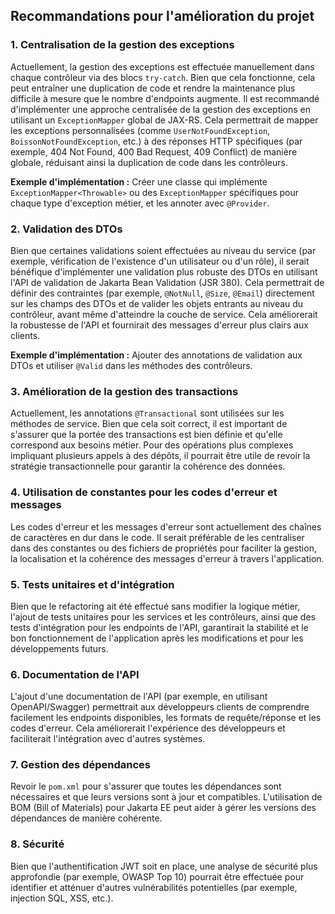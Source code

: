## Recommandations pour l'amélioration du projet

### 1. Centralisation de la gestion des exceptions
Actuellement, la gestion des exceptions est effectuée manuellement dans chaque contrôleur via des blocs `try-catch`. Bien que cela fonctionne, cela peut entraîner une duplication de code et rendre la maintenance plus difficile à mesure que le nombre d'endpoints augmente. Il est recommandé d'implémenter une approche centralisée de la gestion des exceptions en utilisant un `ExceptionMapper` global de JAX-RS. Cela permettrait de mapper les exceptions personnalisées (comme `UserNotFoundException`, `BoissonNotFoundException`, etc.) à des réponses HTTP spécifiques (par exemple, 404 Not Found, 400 Bad Request, 409 Conflict) de manière globale, réduisant ainsi la duplication de code dans les contrôleurs.

**Exemple d'implémentation :**
Créer une classe qui implémente `ExceptionMapper<Throwable>` ou des `ExceptionMapper` spécifiques pour chaque type d'exception métier, et les annoter avec `@Provider`.

### 2. Validation des DTOs
Bien que certaines validations soient effectuées au niveau du service (par exemple, vérification de l'existence d'un utilisateur ou d'un rôle), il serait bénéfique d'implémenter une validation plus robuste des DTOs en utilisant l'API de validation de Jakarta Bean Validation (JSR 380). Cela permettrait de définir des contraintes (par exemple, `@NotNull`, `@Size`, `@Email`) directement sur les champs des DTOs et de valider les objets entrants au niveau du contrôleur, avant même d'atteindre la couche de service. Cela améliorerait la robustesse de l'API et fournirait des messages d'erreur plus clairs aux clients.

**Exemple d'implémentation :**
Ajouter des annotations de validation aux DTOs et utiliser `@Valid` dans les méthodes des contrôleurs.

### 3. Amélioration de la gestion des transactions
Actuellement, les annotations `@Transactional` sont utilisées sur les méthodes de service. Bien que cela soit correct, il est important de s'assurer que la portée des transactions est bien définie et qu'elle correspond aux besoins métier. Pour des opérations plus complexes impliquant plusieurs appels à des dépôts, il pourrait être utile de revoir la stratégie transactionnelle pour garantir la cohérence des données.

### 4. Utilisation de constantes pour les codes d'erreur et messages
Les codes d'erreur et les messages d'erreur sont actuellement des chaînes de caractères en dur dans le code. Il serait préférable de les centraliser dans des constantes ou des fichiers de propriétés pour faciliter la gestion, la localisation et la cohérence des messages d'erreur à travers l'application.

### 5. Tests unitaires et d'intégration
Bien que le refactoring ait été effectué sans modifier la logique métier, l'ajout de tests unitaires pour les services et les contrôleurs, ainsi que des tests d'intégration pour les endpoints de l'API, garantirait la stabilité et le bon fonctionnement de l'application après les modifications et pour les développements futurs.

### 6. Documentation de l'API
L'ajout d'une documentation de l'API (par exemple, en utilisant OpenAPI/Swagger) permettrait aux développeurs clients de comprendre facilement les endpoints disponibles, les formats de requête/réponse et les codes d'erreur. Cela améliorerait l'expérience des développeurs et faciliterait l'intégration avec d'autres systèmes.

### 7. Gestion des dépendances
Revoir le `pom.xml` pour s'assurer que toutes les dépendances sont nécessaires et que leurs versions sont à jour et compatibles. L'utilisation de BOM (Bill of Materials) pour Jakarta EE peut aider à gérer les versions des dépendances de manière cohérente.

### 8. Sécurité
Bien que l'authentification JWT soit en place, une analyse de sécurité plus approfondie (par exemple, OWASP Top 10) pourrait être effectuée pour identifier et atténuer d'autres vulnérabilités potentielles (par exemple, injection SQL, XSS, etc.).
